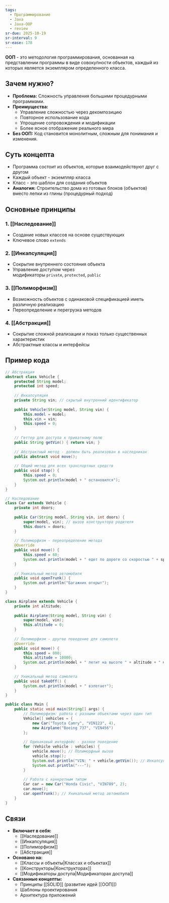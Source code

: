 ```yaml
---
tags:
  - Программирование
  - Java
  - Java-OOP
  - review
sr-due: 2025-10-19
sr-interval: 9
sr-ease: 178
---
```

**ООП** - это методология программирования, основанная на представлении программы в виде совокупности объектов, каждый из которых является экземпляром определенного класса.

## Зачем нужно?

- **Проблема:** Сложность управления большими процедурными программами.
- **Преимущества:**
    - Управление сложностью через декомпозицию
    - Повторное использование кода
    - Упрощение сопровождения и модификации
    - Более ясное отображение реального мира
- **Без ООП:** Код становится монолитным, сложным для понимания и изменения.

## Суть концепта

- Программа состоит из объектов, которые взаимодействуют друг с другом
- Каждый объект - экземпляр класса
- Класс - это шаблон для создания объектов
- **Аналогия:** Строительство дома из готовых блоков (объектов) вместо лепки из глины (процедурный подход)

## Основные принципы

### 1. [[Наследование]]

- Создание новых классов на основе существующих
- Ключевое слово `extends`

### 2. [[Инкапсуляция]]

- Сокрытие внутреннего состояния объекта
- Управление доступом через модификаторы `private`, `protected`, `public`

### 3. [[Полиморфизм]]

- Возможность объектов с одинаковой спецификацией иметь различную реализацию
- Переопределение и перегрузка методов

### 4. [[Абстракция]]

- Сокрытие сложной реализации и показ только существенных характеристик
- Абстрактные классы и интерфейсы

## Пример кода

``` Java
// Абстракция
abstract class Vehicle {
    protected String model;
    protected int speed;
    
    // Инкапсуляция
    private String vin; // скрытый внутренний идентификатор
    
    public Vehicle(String model, String vin) {
        this.model = model;
        this.vin = vin;
        this.speed = 0;
    }
    
    // Геттер для доступа к приватному полю
    public String getVin() { return vin; }
    
    // Абстрактный метод - должен быть реализован в наследниках
    public abstract void move();
    
    // Общий метод для всех транспортных средств
    public void stop() {
        this.speed = 0;
        System.out.println(model + " остановился");
    }
}

// Наследование
class Car extends Vehicle {
    private int doors;
    
    public Car(String model, String vin, int doors) {
        super(model, vin); // вызов конструктора родителя
        this.doors = doors;
    }
    
    // Полиморфизм - переопределение метода
    @Override
    public void move() {
        this.speed = 60;
        System.out.println(model + " едет по дороге со скоростью " + speed + " км/ч");
    }
    
    // Уникальный метод автомобиля
    public void openTrunk() {
        System.out.println("Багажник открыт");
    }
}

class Airplane extends Vehicle {
    private int altitude;
    
    public Airplane(String model, String vin) {
        super(model, vin);
        this.altitude = 0;
    }
    
    // Полиморфизм - другое поведение для самолета
    @Override
    public void move() {
        this.speed = 800;
        this.altitude = 10000;
        System.out.println(model + " летит на высоте " + altitude + " метров");
    }
    
    // Уникальный метод самолета
    public void takeOff() {
        System.out.println(model + " взлетает");
    }
}

public class Main {
    public static void main(String[] args) {
        // Полиморфизм: работа с разными объектами через один тип
        Vehicle[] vehicles = {
            new Car("Toyota Camry", "VIN123", 4),
            new Airplane("Boeing 737", "VIN456")
        };
        
        // Одинаковый интерфейс - разное поведение
        for (Vehicle vehicle : vehicles) {
            vehicle.move(); // Полиморфный вызов
            vehicle.stop();
            System.out.println("VIN: " + vehicle.getVin()); // Инкапсуляция
            System.out.println("---");
        }
        
        // Работа с конкретным типом
        Car car = new Car("Honda Civic", "VIN789", 2);
        car.move();
        car.openTrunk(); // Уникальный метод автомобиля
    }
}
```

## Связи

- **Включает в себя:**
    - [[Наследование]]
    - [[Инкапсуляция]]
    - [[Полиморфизм]]
    - [[Абстракция]]
- **Основано на:**
    - [[Классы и объекты|Классах и объектах]]
    - [[Конструкторы|Конструкторах]]
    - [[Модификаторы доступа|Модификаторах доступа]]
- **Связанные концепты:**
    - Принципы [[SOLID]] (развитие идей [[ООП]])
    - Шаблоны проектирования
    - Архитектура приложений